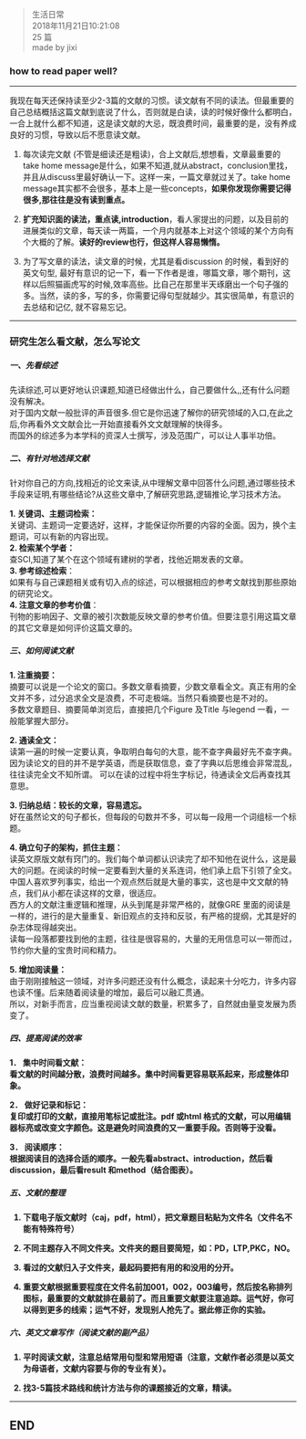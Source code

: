 > 生活日常  
> 2018年11月21日10:21:08         
> 25 篇  
>made by jixi

### how to read paper well?

----------
我现在每天还保持读至少2-3篇的文献的习惯。读文献有不同的读法。但最重要的自己总结概括这篇文献到底说了什么，否则就是白读，读的时候好像什么都明白，一合上就什么都不知道，这是读文献的大忌，既浪费时间，最重要的是，没有养成良好的习惯，导致以后不愿意读文献。  

1. 每次读完文献 (不管是细读还是粗读)，合上文献后,想想看，文章最重要的take home message是什么，如果不知道,就从abstract，conclusion里找，并且从discuss里最好确认一下。这样一来，一篇文章就过关了。take home message其实都不会很多，基本上是一些concepts，<b>如果你发现你需要记得很多,那往往是没有读到重点。</b>  


2. <b>扩充知识面的读法，重点读,introduction</b>，看人家提出的问题，以及目前的进展类似的文章，每天读一两篇，一个月内就基本上对这个领域的某个方向有个大概的了解。<b>读好的review也行，但这样人容易懒惰。</b>


3. 为了写文章的读法，读文章的时候，尤其是看discussion 的时候，看到好的英文句型, 最好有意识的记一下，看一下作者是谁，哪篇文章，哪个期刊，这样以后照猫画虎写的时候,效率高些。比自己在那里半天琢磨出一个句子强的多。当然，读的多，写的多，你需要记得句型就越少。其实很简单，有意识的去总结和记亿, 就不容易忘记。


----------
### 研究生怎么看文献，怎么写论文

##### 一、先看综述
先读综述,可以更好地认识课题,知道已经做出什么，自己要做什么,,还有什么问题没有解决。   
对于国内文献一般批评的声音很多.但它是你迅速了解你的研究领域的入口,在此之后,你再看外文文献会比一开始直接看外文文献理解的快得多。  
而国外的综述多为本学科的资深人士撰写，涉及范围广，可以让人事半功倍。

##### 二、有针对地选择文献
针对你自己的方向,找相近的论文来读,从中理解文章中回答什么问题,通过哪些技术手段来证明,有哪些结论?从这些文章中,了解研究思路,逻辑推论,学习技术方法。  

<b>1. 关键词、主题词检索：</b>  
关键词、主题词一定要选好，这样，才能保证你所要的内容的全面。因为，换个主题词，可以有新的内容出现。  
<b>2. 检索某个学者：</b>   
查SCI,知道了某个在这个领域有建树的学者，找他近期发表的文章。  
<b>3. 参考综述检索</b>：  
如果有与自己课题相关或有切入点的综述，可以根据相应的参考文献找到那些原始的研究论文。  
<b>4. 注意文章的参考价值</b>：  
刊物的影响因子、文章的被引次数能反映文章的参考价值。但要注意引用这篇文章的其它文章是如何评价这篇文章的。  


##### 三、如何阅读文献
<b>1. 注重摘要：</b>  
摘要可以说是一个论文的窗口。多数文章看摘要，少数文章看全文。真正有用的全文并不多，过分追求全文是浪费，不可走极端。当然只看摘要也是不对的。  
多数文章题目、摘要简单浏览后，直接把几个Figure 及Title 与legend 一看，一般能掌握大部分。  

<b>2. 通读全文：</b>  
读第一遍的时候一定要认真，争取明白每句的大意，能不查字典最好先不查字典。 
因为读论文的目的并不是学英语，而是获取信息，查了字典以后思维会非常混乱，往往读完全文不知所谓。 
可以在读的过程中将生字标记，待通读全文后再查找其意思。  

<b>3. 归纳总结：较长的文章，容易遗忘。</b>  
好在虽然论文的句子都长，但每段的句数并不多，可以每一段用一个词组标一个标题。  

<b>4. 确立句子的架构，抓住主题：</b>  
读英文原版文献有窍门的。我们每个单词都认识读完了却不知他在说什么，这是最大的问题。在阅读的时候一定要看到大量的关系连词，他们承上启下引领了全文。中国人喜欢罗列事实，给出一个观点然后就是大量的事实，这也是中文文献的特点，我们从小都在读这样的文章，很适应。  
西方人的文献注重逻辑和推理，从头到尾是非常严格的，就像GRE 里面的阅读是一样的，进行的是大量重复、新旧观点的支持和反驳，有严格的提纲，尤其是好的杂志体现得越突出。  
读每一段落都要找到他的主题，往往是很容易的，大量的无用信息可以一带而过，节约你大量的宝贵时间和精力。 

<b>5. 增加阅读量：</b>  
由于刚刚接触这一领域，对许多问题还没有什么概念，读起来十分吃力，许多内容也读不懂。后来随着阅读量的增加，最后可以融汇贯通。  
所以，对新手而言，应当重视阅读文献的数量，积累多了，自然就由量变发展为质变了。  

##### 四、提高阅读的效率

<b>1． 集中时间看文献：  
看文献的时间越分散，浪费时间越多。集中时间看更容易联系起来，形成整体印象。  


<b>2． 做好记录和标记：  
复印或打印的文献，直接用笔标记或批注。pdf 或html   格式的文献，可以用编辑器标亮或改变文字颜色。这是避免时间浪费的又一重要手段。否则等于没看。  

<b>3． 阅读顺序：  
根据阅读目的选择合适的顺序。一般先看abstract、introduction，然后看discussion，最后看result 和method（结合图表）。  


##### 五、文献的整理
1. 下载电子版文献时（caj，pdf，html），把文章题目粘贴为文件名（文件名不能有特殊符号）  

2. 不同主题存入不同文件夹。文件夹的题目要简短，如：PD，LTP,PKC，NO。  

3. 看过的文献归入子文件夹，最起码要把有用的和没用的分开。  

4. 重要文献根据重要程度在文件名前加001，002，003编号，然后按名称排列图标，最重要的文献就排在最前了。而且重要文献要注意追踪。运气好，你可以得到更多的线索；运气不好，发现别人抢先了。据此修正你的实验。  


##### 六、英文文章写作（阅读文献的副产品）
1. 平时阅读文献，注意总结常用句型和常用短语（注意，文献作者必须是以英文为母语者，文献内容要与你的专业有关）。  

2. 找3-5篇技术路线和统计方法与你的课题接近的文章，精读。






----------
## END

